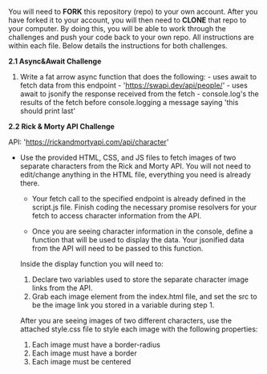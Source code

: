 You will need to **FORK** this repository (repo) to your own account.  After you have forked it to your account, you will then need to **CLONE** that repo to your computer.  By doing this, you will be able to work through the challenges and push your code back to your own repo.  All instructions are within each file.  Below details the instructions for both challenges.

**2.1 Async&Await Challenge**

1. Write a fat arrow async function that does the following:
        - uses await to fetch data from this endpoint - 'https://swapi.dev/api/people/<number here>'
        - uses await to jsonify the response received from the fetch
        - console.log's the results of the fetch before console.logging a message saying 'this should print last'

**2.2 Rick & Morty API Challenge**

API: 'https://rickandmortyapi.com/api/character'

- Use the provided HTML, CSS, and JS files to fetch images of two separate characters from the Rick and Morty API. You will not need to edit/change anything in the HTML file, everything you need is already there.

    - Your fetch call to the specified endpoint is already defined in the script.js file. Finish coding the necessary promise resolvers for your fetch to access character information from the API.

    - Once you are seeing character information in the console, define a function that will be used to display the data. Your jsonified data from the API will need to be passed to this function.

    Inside the display function you will need to:
    1. Declare two variables used to store the separate character image links from the API.
    2. Grab each image element from the index.html file, and set the src to be the image link you stored in a variable during step 1.

    After you are seeing images of two different characters, use the attached style.css file to style each image with the following properties:
    1. Each image must have a border-radius
    2. Each image must have a border
    3. Each image must be centered